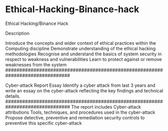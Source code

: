 # Ethical-Hacking-Binance-hack
Ethical Hacking/Binance Hack

Description

Introduce the concepts and wider context of ethical practices within the Computing discipline
Demonstrate understanding of the ethical hacking methodologies
Recognise and understand the basics of system security in respect to weakness and vulnerabilities 
Learn to protect against or remove weaknesses from the system
###############################################################################

Cyber-attack Report Essay
Identify a cyber attack from last 3 years and write an essay on the cyber-attack reflecting the key findings and technical details. 
###############################################################################
The report includes
Cyber-attack attributions
Tools, techniques, and procedures used in the cyber-attack
Propose detective, preventive and remediation security controls to preventive this specific cyber-attack

